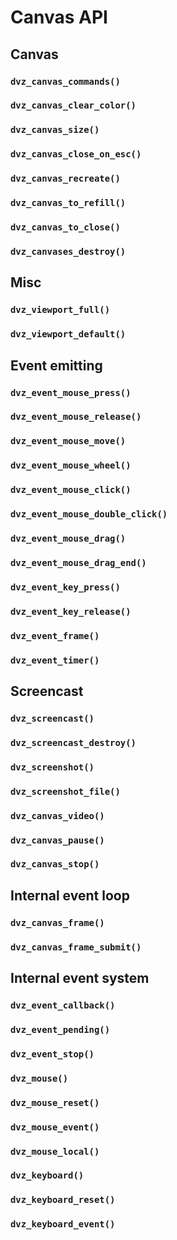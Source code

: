 # Canvas API

## Canvas

### `dvz_canvas_commands()`
### `dvz_canvas_clear_color()`
### `dvz_canvas_size()`
### `dvz_canvas_close_on_esc()`
### `dvz_canvas_recreate()`
### `dvz_canvas_to_refill()`
### `dvz_canvas_to_close()`
### `dvz_canvases_destroy()`


## Misc

### `dvz_viewport_full()`
### `dvz_viewport_default()`


## Event emitting

### `dvz_event_mouse_press()`
### `dvz_event_mouse_release()`
### `dvz_event_mouse_move()`
### `dvz_event_mouse_wheel()`
### `dvz_event_mouse_click()`
### `dvz_event_mouse_double_click()`
### `dvz_event_mouse_drag()`
### `dvz_event_mouse_drag_end()`
### `dvz_event_key_press()`
### `dvz_event_key_release()`
### `dvz_event_frame()`
### `dvz_event_timer()`


## Screencast

### `dvz_screencast()`
### `dvz_screencast_destroy()`
### `dvz_screenshot()`
### `dvz_screenshot_file()`
### `dvz_canvas_video()`
### `dvz_canvas_pause()`
### `dvz_canvas_stop()`


## Internal event loop

### `dvz_canvas_frame()`
### `dvz_canvas_frame_submit()`


## Internal event system

### `dvz_event_callback()`
### `dvz_event_pending()`
### `dvz_event_stop()`

### `dvz_mouse()`
### `dvz_mouse_reset()`
### `dvz_mouse_event()`
### `dvz_mouse_local()`

### `dvz_keyboard()`
### `dvz_keyboard_reset()`
### `dvz_keyboard_event()`
